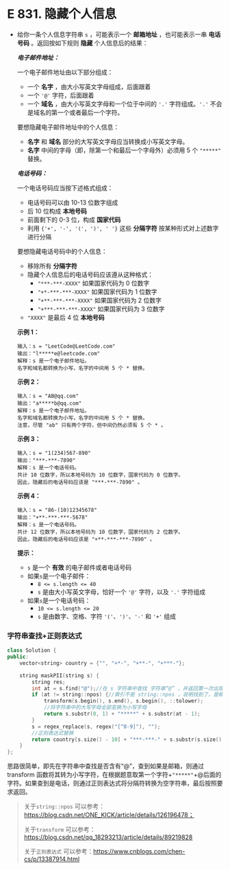 # E 831. 隐藏个人信息
- 给你一条个人信息字符串 `s` ，可能表示一个 **邮箱地址** ，也可能表示一串 **电话号码** 。返回按如下规则 **隐藏** 个人信息后的结果：

  ***电子邮件地址：***

  一个电子邮件地址由以下部分组成：

  - 一个 **名字** ，由大小写英文字母组成，后面跟着
  - 一个 `'@'` 字符，后面跟着
  - 一个 **域名** ，由大小写英文字母和一个位于中间的 `'.'` 字符组成。`'.'` 不会是域名的第一个或者最后一个字符。

  要想隐藏电子邮件地址中的个人信息：

  - **名字** 和 **域名** 部分的大写英文字母应当转换成小写英文字母。
  - **名字** 中间的字母（即，除第一个和最后一个字母外）必须用 5 个 `"*****"` 替换。

  ***电话号码：***

  一个电话号码应当按下述格式组成：

  - 电话号码可以由 10-13 位数字组成
  - 后 10 位构成 **本地号码**
  - 前面剩下的 0-3 位，构成 **国家代码**
  - 利用 `{'+', '-', '(', ')', ' '}` 这些 **分隔字符** 按某种形式对上述数字进行分隔

  要想隐藏电话号码中的个人信息：

  - 移除所有 **分隔字符**
  - 隐藏个人信息后的电话号码应该遵从这种格式：
    - `"***-***-XXXX"` 如果国家代码为 0 位数字
    - `"+*-***-***-XXXX"` 如果国家代码为 1 位数字
    - `"+**-***-***-XXXX"` 如果国家代码为 2 位数字
    - `"+***-***-***-XXXX"` 如果国家代码为 3 位数字
  - `"XXXX"` 是最后 4 位 **本地号码**

   

  **示例 1：**

  ```
  输入：s = "LeetCode@LeetCode.com"
  输出："l*****e@leetcode.com"
  解释：s 是一个电子邮件地址。
  名字和域名都转换为小写，名字的中间用 5 个 * 替换。
  ```

  **示例 2：**

  ```
  输入：s = "AB@qq.com"
  输出："a*****b@qq.com"
  解释：s 是一个电子邮件地址。
  名字和域名都转换为小写，名字的中间用 5 个 * 替换。
  注意，尽管 "ab" 只有两个字符，但中间仍然必须有 5 个 * 。
  ```

  **示例 3：**

  ```
  输入：s = "1(234)567-890"
  输出："***-***-7890"
  解释：s 是一个电话号码。
  共计 10 位数字，所以本地号码为 10 位数字，国家代码为 0 位数字。
  因此，隐藏后的电话号码应该是 "***-***-7890" 。
  ```

  **示例 4：**

  ```
  输入：s = "86-(10)12345678"
  输出："+**-***-***-5678"
  解释：s 是一个电话号码。
  共计 12 位数字，所以本地号码为 10 位数字，国家代码为 2 位数字。
  因此，隐藏后的电话号码应该是 "+**-***-***-7890" 。
  ```

   

  **提示：**

  - `s` 是一个 **有效** 的电子邮件或者电话号码
  - 如果`s`是一个电子邮件：
    - `8 <= s.length <= 40`
    - `s` 是由大小写英文字母，恰好一个 `'@'` 字符，以及 `'.'` 字符组成
  - 如果`s`是一个电话号码：
    - `10 <= s.length <= 20`
    - `s` 是由数字、空格、字符 `'('`、`')'`、`'-'` 和 `'+'` 组成



### 字符串查找+正则表达式

```cpp
class Solution {
public:
    vector<string> country = {"", "+*-", "+**-", "+***-"};

    string maskPII(string s) {
        string res;
        int at = s.find("@");//在 s 字符串中查找 字符串“@” ，并返回第一次出现位置的索引
        if (at != string::npos) {//索引不是 string::npos ，说明找到了，是邮箱
            transform(s.begin(), s.end(), s.begin(), ::tolower);
            //将字符串中的大写字母全部变换为小写字母
            return s.substr(0, 1) + "*****" + s.substr(at - 1);
        }
        s = regex_replace(s, regex("[^0-9]"), "");
        //正则表达式替换
        return country[s.size() - 10] + "***-***-" + s.substr(s.size() - 4);
    }
};
```

思路很简单，即先在字符串中查找是否含有“@”，查到如果是邮箱，则通过transform 函数将其转为小写字符，在根据题意取第一个字符+`"*****"`+@后面的字符。如果查到是电话，则通过正则表达式将分隔符转换为空字符串，最后按照要求返回。



> 关于`string::npos` 可以参考：https://blog.csdn.net/ONE_KICK/article/details/126196478；
>
> 关于`transform` 可以参考：https://blog.csdn.net/qq_18293213/article/details/89219828
>
> 关于`正则表达式` 可以参考：https://www.cnblogs.com/chen-cs/p/13387914.html